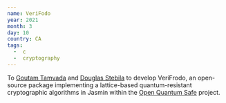 ```yaml
---
name: VeriFodo
year: 2021
month: 3
day: 10
country: CA
tags:
  -  c
  -  cryptography
---
```

To [Goutam Tamvada](https://github.com/xvzcf) and [Douglas Stebila](https://www.douglas.stebila.ca/) to develop VeriFrodo, an open-source package implementing a lattice-based quantum-resistant cryptographic algorithms in Jasmin within the [Open Quantum Safe](https://github.com/open-quantum-safe) project.
